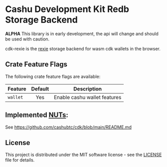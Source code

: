 
# Cashu Development Kit Redb Storage Backend

**ALPHA** This library is in early development, the api will change and should be used with caution.

cdk-rexie is the [rexie](https://docs.rs/rexie/latest/rexie/) storage backend for wasm cdk wallets in the browser.

## Crate Feature Flags

The following crate feature flags are available:

| Feature     | Default | Description                        |
|-------------|:-------:|------------------------------------|
| `wallet`    |   Yes   | Enable cashu wallet features       |

## Implemented [NUTs](https://github.com/cashubtc/nuts/):

See <https://github.com/cashubtc/cdk/blob/main/README.md>

## License

This project is distributed under the MIT software license - see the [LICENSE](../../LICENSE) file for details.
